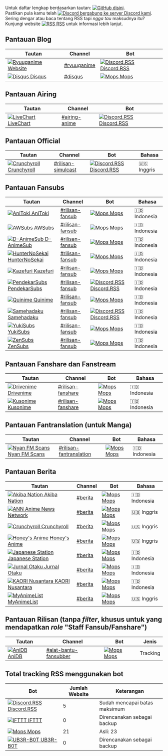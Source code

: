 Untuk daftar lengkap berdasarkan tautan: [![GitHub](https://www.google.com/s2/favicons?domain=github.com) disini](https://github.com/nattadasu/Ryuuganime/blob/master/Assets/RSS%20Watchlist/RSS.md "Klik untuk loncat ke laman dituju").<br>
Pastikan pula kamu telah [![Discord](https://www.google.com/s2/favicons?domain=discordapp.com) bergabung ke server Discord kami](https://discord.gg/nWHwkuT "Klik untuk bergabung").<br>
Sering dengar atau baca tentang RSS tapi _ngga tau_ maksudnya itu? Kunjungi website [![RSS](https://www.google.com/s2/favicons?domain=rss.com) RSS](https://rss.com/what-is-rss/) untuk informasi lebih lanjut.

## Pantauan Blog
| Tautan | Channel | Bot |
| ------ | ------- | --- |
| [![Ryuuganime](https://www.google.com/s2/favicons?domain=ryuuganime.blogspot.com) Website](https://ryuuganime.blogspot.com) | [#ryuuganime](https://discordapp.com/channels/594442535615725579/594696982594060301) | [![Discord.RSS](https://www.google.com/s2/favicons?domain=discordrss.xyz) Discord.RSS](https://discordrss.xyz) |
| [![Disqus](https://www.google.com/s2/favicons?domain=disqus.com) Disqus](https://ryuuganime.disqus.com) | [#disqus](https://discordapp.com/channels/594442535615725579/604340156475899944) | [![Mops](https://www.google.com/s2/favicons?domain=discordbots.org) Mops](https://discordbots.org/bot/305398845389406209) |

## Pantauan Airing
| Tautan | Channel | Bot |
| ------ | ------- | --- |
| [![LiveChart](https://www.google.com/s2/favicons?domain=livechart.me) LiveChart](https://livechart.me) | [#airing-anime](https://discordapp.com/channels/594442535615725579/599305178381811719) | [![Discord.RSS](https://www.google.com/s2/favicons?domain=discordrss.xyz) Discord.RSS](https://discordrss.xyz) |

## Pantauan Official
| Tautan | Channel | Bot | Bahasa |
| ------ | ------- | --- | ------ |
| [![Crunchyroll](https://www.google.com/s2/favicons?domain=crunchyroll.com) Crunchyroll](https://crunchyroll.com) | [#rilisan-simulcast](https://discordapp.com/channels/594442535615725579/599548511209390100) | [![Discord.RSS](https://www.google.com/s2/favicons?domain=discordrss.xyz) Discord.RSS](https://discordrss.xyz) | :us: Inggris |

## Pantauan Fansubs
| Tautan | Channel | Bot | Bahasa |
| ------ | ------- | --- | ------ |
| [![AniToki](https://www.google.com/s2/favicons?domain=anitoki.com) AniToki](https://anitoki.com) | [#rilisan-fansub](https://discordapp.com/channels/594442535615725579/599547510536536084) | [![Mops](https://www.google.com/s2/favicons?domain=discordbots.org) Mops](https://discordbots.org/bot/305398845389406209) | :indonesia: Indonesia |
| [![AWSubs](https://www.google.com/s2/favicons?domain=awsubs.tv) AWSubs](https://awsubs.tv) | [#rilisan-fansub](https://discordapp.com/channels/594442535615725579/599547510536536084) | [![Mops](https://www.google.com/s2/favicons?domain=discordbots.org) Mops](https://discordbots.org/bot/305398845389406209) | :indonesia: Indonesia |
| [![D-AnimeSub](https://www.google.com/s2/favicons?domain=danimesub.wordpress.com) D-AnimeSub](https://danimesub.wordpress.com) | [#rilisan-fansub](https://discordapp.com/channels/594442535615725579/599547510536536084) | [![Mops](https://www.google.com/s2/favicons?domain=discordbots.org) Mops](https://discordbots.org/bot/305398845389406209) | :indonesia: Indonesia |
| [![HunterNoSekai](https://www.google.com/s2/favicons?domain=www.huntersekai.website) HunterNoSekai](https://www.huntersekai.website) | [#rilisan-fansub](https://discordapp.com/channels/594442535615725579/599547510536536084) | [![Mops](https://www.google.com/s2/favicons?domain=discordbots.org) Mops](https://discordbots.org/bot/305398845389406209) | :indonesia: Indonesia |
| [![Kazefuri](https://www.google.com/s2/favicons?domain=www.kazefuri.web.id) Kazefuri](https://www.kazefuri.web.id) | [#rilisan-fansub](https://discordapp.com/channels/594442535615725579/599547510536536084) | [![Mops](https://www.google.com/s2/favicons?domain=discordbots.org) Mops](https://discordbots.org/bot/305398845389406209) | :indonesia: Indonesia |
| [![PendekarSubs](https://www.google.com/s2/favicons?domain=pendekarsubs.us) PendekarSubs](https://pendekarsubs.us) | [#rilisan-fansub](https://discordapp.com/channels/594442535615725579/599547510536536084) | [![Discord.RSS](https://www.google.com/s2/favicons?domain=discordrss.xyz) Discord.RSS](https://discordrss.xyz) | :indonesia: Indonesia |
| [![Quinime](https://www.google.com/s2/favicons?domain=quinimefansub.com) Quinime](https://quinimefansub.com) | [#rilisan-fansub](https://discordapp.com/channels/594442535615725579/599547510536536084) | [![Mops](https://www.google.com/s2/favicons?domain=discordbots.org) Mops](https://discordbots.org/bot/305398845389406209) | :indonesia: Indonesia |
| [![Samehadaku](https://www.google.com/s2/favicons?domain=samehadaku.tv) Samehadaku](https://samehadaku.tv) | [#rilisan-fansub](https://discordapp.com/channels/594442535615725579/599547510536536084) | [![Discord.RSS](https://www.google.com/s2/favicons?domain=discordrss.xyz) Discord.RSS](https://discordrss.xyz) | :indonesia: Indonesia |
| [![YukiSubs](https://www.google.com/s2/favicons?domain=yukisubs.com) YukiSubs](https://yukisubs.com) | [#rilisan-fansub](https://discordapp.com/channels/594442535615725579/599547510536536084) | [![Mops](https://www.google.com/s2/favicons?domain=discordbots.org) Mops](https://discordbots.org/bot/305398845389406209) | :indonesia: Indonesia |
| [![ZenSubs](https://www.google.com/s2/favicons?domain=zensubs.xyz) ZenSubs](https://zensubs.xyz) | [#rilisan-fansub](https://discordapp.com/channels/594442535615725579/599547510536536084) | [![Mops](https://www.google.com/s2/favicons?domain=discordbots.org) Mops](https://discordbots.org/bot/305398845389406209) | :indonesia: Indonesia |

## Pantauan Fanshare dan Fanstream
| Tautan | Channel | Bot | Bahasa |
| ------ | ------- | --- | ------ |
| [![Drivenime](https://www.google.com/s2/favicons?domain=drivenime.com) Drivenime](https://drivenime.com) | [#rilisan-fanshare](https://discordapp.com/channels/594442535615725579/602376710960447508) | [![Mops](https://www.google.com/s2/favicons?domain=discordbots.org) Mops](https://discordbots.org/bot/305398845389406209) | :indonesia: Indonesia |
| [![Kusonime](https://www.google.com/s2/favicons?domain=kusonime.com) Kusonime](https://kusonime.com) | [#rilisan-fanshare](https://discordapp.com/channels/594442535615725579/602376710960447508) | [![Mops](https://www.google.com/s2/favicons?domain=discordbots.org) Mops](https://discordbots.org/bot/305398845389406209) | :indonesia: Indonesia |

## Pantauan Fantranslation (untuk Manga)
| Tautan | Channel | Bot | Bahasa |
| ------ | ------- | --- | ------ |
| [![Nyan FM Scans](https://www.google.com/s2/favicons?domain=mangadex.org) Nyan FM Scans](https://mangadex.org/group/7774/nyan-fm-scans) | [#rilisan-fantranslation](https://discordapp.com/channels/594442535615725579/605394499472064533) | [![Mops](https://www.google.com/s2/favicons?domain=discordbots.org) Mops](https://discordbots.org/bot/305398845389406209) | :indonesia: Indonesia |

## Pantauan Berita
| Tautan | Channel | Bot | Bahasa |
| ------ | ------- | --- | ------ |
| [![Akiba Nation](https://www.google.com/s2/favicons?domain=www.akibanation.com) Akiba Nation](https://www.akibanation.com) | [#berita](https://discordapp.com/channels/594442535615725579/600774745482461209) | [![Mops](https://www.google.com/s2/favicons?domain=discordbots.org) Mops](https://discordbots.org/bot/305398845389406209) | :indonesia: Indonesia |
| [![ANN](https://www.google.com/s2/favicons?domain=www.animenewsnetwork.com) Anime News Network](https://www.animenewsnetwork.com) | [#berita](https://discordapp.com/channels/594442535615725579/600774745482461209) | [![Mops](https://www.google.com/s2/favicons?domain=discordbots.org) Mops](https://discordbots.org/bot/305398845389406209) | :us: Inggris |
| [![Crunchyroll](https://www.google.com/s2/favicons?domain=crunchyroll.com) Crunchyroll](https://crunchyroll.com) | [#berita](https://discordapp.com/channels/594442535615725579/600774745482461209) | [![Mops](https://www.google.com/s2/favicons?domain=discordbots.org) Mops](https://discordbots.org/bot/305398845389406209) | :us: Inggris |
| [![Honey's Anime](https://www.google.com/s2/favicons?domain=honeysanime.com) Honey's Anime](https://honeysanime.com) | [#berita](https://discordapp.com/channels/594442535615725579/600774745482461209) | [![Mops](https://www.google.com/s2/favicons?domain=discordbots.org) Mops](https://discordbots.org/bot/305398845389406209) | :us: Inggris |
| [![Japanese Station](https://www.google.com/s2/favicons?domain=japanesestation.com) Japanese Station](https://japanesestation.com) | [#berita](https://discordapp.com/channels/594442535615725579/600774745482461209) | [![Mops](https://www.google.com/s2/favicons?domain=discordbots.org) Mops](https://discordbots.org/bot/305398845389406209) | :indonesia: Indonesia |
| [![Jurnal Otaku](https://www.google.com/s2/favicons?domain=jurnalotaku.com) Jurnal Otaku](https://jurnalotaku.com) | [#berita](https://discordapp.com/channels/594442535615725579/600774745482461209) | [![Mops](https://www.google.com/s2/favicons?domain=discordbots.org) Mops](https://discordbots.org/bot/305398845389406209) | :indonesia: Indonesia |
| [![KAORI Nusantara](https://www.google.com/s2/favicons?domain=kaorinusantara.or.id) KAORI Nusantara](https://kaorinusantara) | [#berita](https://discordapp.com/channels/594442535615725579/600774745482461209) | [![Mops](https://www.google.com/s2/favicons?domain=discordbots.org) Mops](https://discordbots.org/bot/305398845389406209) | :indonesia: Indonesia |
| [![MyAnimeList](https://www.google.com/s2/favicons?domain=myanimelist.net) MyAnimeList](https://myanimelist.net) | [#berita](https://discordapp.com/channels/594442535615725579/600774745482461209) | [![Mops](https://www.google.com/s2/favicons?domain=discordbots.org) Mops](https://discordbots.org/bot/305398845389406209) | :us: Inggris |

## Pantauan Rilisan (tanpa _filter_, khusus untuk yang mendapatkan _role_ "Staff Fansub/Fanshare")
| Tautan | Channel | Bot | Jenis |
| ------ | ------- | --- | ----- |
| [![AniDB](https://www.google.com/s2/favicons?domain=anidb.net) AniDB](https://anidb.net) | [#alat-bantu-fansubber](https://discordapp.com/channels/594442535615725579/600775791562719232) | [![Mops](https://www.google.com/s2/favicons?domain=discordbots.org) Mops](https://discordbots.org/bot/305398845389406209) | Tracking |

## Total tracking RSS menggunakan bot
| Bot | Jumlah Website | Keterangan |
| --- | -------------- | ---------- |
| [![Discord.RSS](https://www.google.com/s2/favicons?domain=discordrss.xyz) Discord.RSS](https://discordrss.xyz) | 5 | Sudah mencapai batas maksimum |
| [![IFTTT](https://www.google.com/s2/favicons?domain=ifttt.com) IFTTT](https://ifttt.com) | 0 | Direncanakan sebagai backup |
| [![Mops](https://www.google.com/s2/favicons?domain=discordbots.org) Mops](https://discordbots.org/bot/305398845389406209) | 21 | Asli: 23 |
| [![UB3R-B0T](https://www.google.com/s2/favicons?domain=ub3r-b0t.com) UB3R-B0T](https://ub3r-b0t.com) | 0 | Direncanakan sebagai backup
